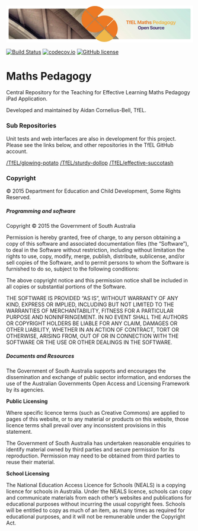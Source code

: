 <p align="center" >
  <img src="https://raw.githubusercontent.com/TfEL/TfEL-Maths-Pedagogy/master/maths-pedagogy-banner.jpg" alt="TfEL Maths Pedagogy">
</p>

[![Build Status](https://travis-ci.org/TfEL/TfEL-Maths-Pedagogy.svg)](https://travis-ci.org/TfEL/TfEL-Maths-Pedagogy)
[![codecov.io](https://codecov.io/github/TfEL/TfEL-Maths-Pedagogy/coverage.svg?branch=master)](https://codecov.io/github/TfEL/TfEL-Maths-Pedagogy?branch=master)
[![GitHub license](https://img.shields.io/badge/license-MIT-lightgrey.svg)](https://github.com/TfEL/TfEL-Maths-Pedagogy/blob/master/LICENSE)

# Maths Pedagogy

Central Repository for the Teaching for Effective Learning Maths Pedagogy iPad Application.

Developed and maintained by Aidan Cornelius-Bell, TfEL.

### Sub Repositories

Unit tests and web interfaces are also in development for this project. Please see the links below, and other repositories in the TfEL GitHub account.

[/TfEL/glowing-potato](/TfEL/glowing-potato)
[/TfEL/sturdy-dollop](/TfEL/sturdy-dollop)
[/TfEL/effective-succotash](/TfEL/effective-succotash)

### Copyright

© 2015 Department for Education and Child Development, Some Rights Reserved.

##### Programming and software

Copyright © 2015 the Government of South Australia

Permission is hereby granted, free of charge, to any person obtaining a copy of this software and associated documentation files (the “Software”), to deal in the Software without restriction, including without limitation the rights to use, copy, modify, merge, publish, distribute, sublicense, and/or sell copies of the Software, and to permit persons to whom the Software is furnished to do so, subject to the following conditions:

The above copyright notice and this permission notice shall be included in all copies or substantial portions of the Software.

THE SOFTWARE IS PROVIDED “AS IS”, WITHOUT WARRANTY OF ANY KIND, EXPRESS OR IMPLIED, INCLUDING BUT NOT LIMITED TO THE WARRANTIES OF MERCHANTABILITY, FITNESS FOR A PARTICULAR PURPOSE AND NONINFRINGEMENT. IN NO EVENT SHALL THE AUTHORS OR COPYRIGHT HOLDERS BE LIABLE FOR ANY CLAIM, DAMAGES OR OTHER LIABILITY, WHETHER IN AN ACTION OF CONTRACT, TORT OR OTHERWISE, ARISING FROM, OUT OF OR IN CONNECTION WITH THE SOFTWARE OR THE USE OR OTHER DEALINGS IN THE SOFTWARE.

##### Documents and Resources

The Government of South Australia supports and encourages the dissemination and exchange of public sector information, and endorses the use of the Australian Governments Open Access and Licensing Framework by its agencies.

**Public Licensing**

Where specific licence terms (such as Creative Commons) are applied to pages of this website, or to any material or products on this website, those licence terms shall prevail over any inconsistent provisions in this statement.

The Government of South Australia has undertaken reasonable enquiries to identify material owned by third parties and secure permission for its reproduction. Permission may need to be obtained from third parties to reuse their material.

**School Licensing**

The National Education Access Licence for Schools (NEALS) is a copying licence for schools in Australia. Under the NEALS licence, schools can copy and communicate materials from each other’s websites and publications for educational purposes without incurring the usual copyright fees. Schools will be entitled to copy as much of an item, as many times as required for educational purposes, and it will not be remunerable under the Copyright Act.  
